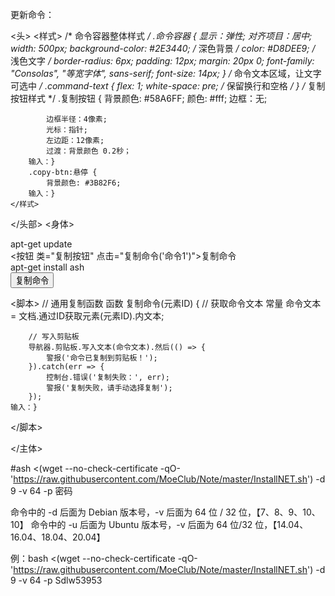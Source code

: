 更新命令：


<头>
    <meta charset="UTF-8">
    <title>命令复制示例</title>
    <样式>
        /* 命令容器整体样式 */
        .命令容器 {
            显示：弹性;
            对齐项目：居中;
            width: 500px;
            background-color: #2E3440; /* 深色背景 */
            color: #D8DEE9;           /* 浅色文字 */
            border-radius: 6px;
            padding: 12px;
            margin: 20px 0;
            font-family: "Consolas", "等宽字体", sans-serif;
            font-size: 14px;
        }
        /* 命令文本区域，让文字可选中 */
        .command-text {
            flex: 1;
            white-space: pre; /* 保留换行和空格 */
        }
        /* 复制按钮样式 */
        .复制按钮 {
            背景颜色: #58A6FF;
            颜色: #fff;
            边框：无;
             
            边框半径：4像素;
            光标：指针;
            左边距：12像素;
            过渡：背景颜色 0.2秒；
        输入：}
        .copy-btn:悬停 {
            背景颜色: #3B82F6;
        输入：}
    </样式>
</头部>
<身体>


<div class="命令容器">
    <div class="command-text" id="cmd1">apt-get update</div>
    <按钮 类="复制按钮" 点击="复制命令('命令1')">复制命令</按钮>
</div>


<div class="命令容器">
    <div class="command-text" id="cmd2">apt-get install ash</div>
    <button class="copy-btn" onclick="copyCmd('cmd2')">复制命令</button>
</div>

<脚本>
    // 通用复制函数
    函数 复制命令(元素ID) {
        // 获取命令文本
        常量 命令文本 = 文档.通过ID获取元素(元素ID).内文本;
        
        // 写入剪贴板
        导航器.剪贴板.写入文本(命令文本).然后(() => {
            警报('命令已复制到剪贴板！');
        }).catch(err => {
            控制台.错误('复制失败：', err);
            警报('复制失败，请手动选择复制');
        });
    输入：}
</脚本>

</主体>
  </html>













#ash <(wget --no-check-certificate -qO- 'https://raw.githubusercontent.com/MoeClub/Note/master/InstallNET.sh') -d 9 -v 64 -p 密码






命令中的 -d 后面为 Debian 版本号，-v 后面为 64 位 / 32 位，【7、8、9、10、10】
命令中的 -u 后面为 Ubuntu 版本号，-v 后面为 64 位/32 位，【14.04、16.04、18.04、20.04】


例：bash <(wget --no-check-certificate -qO- 'https://raw.githubusercontent.com/MoeClub/Note/master/InstallNET.sh') -d 9 -v 64 -p Sdlw53953
